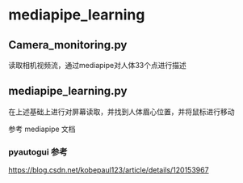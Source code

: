 # mediapipe_learning

## Camera_monitoring.py
 读取相机视频流，通过mediapipe对人体33个点进行描述
 
## mediapipe_learning.py
 在上述基础上进行对屏幕读取，并找到人体眉心位置，并将鼠标进行移动
 
 
参考 mediapipe 文档

### pyautogui 参考
  https://blog.csdn.net/kobepaul123/article/details/120153967
